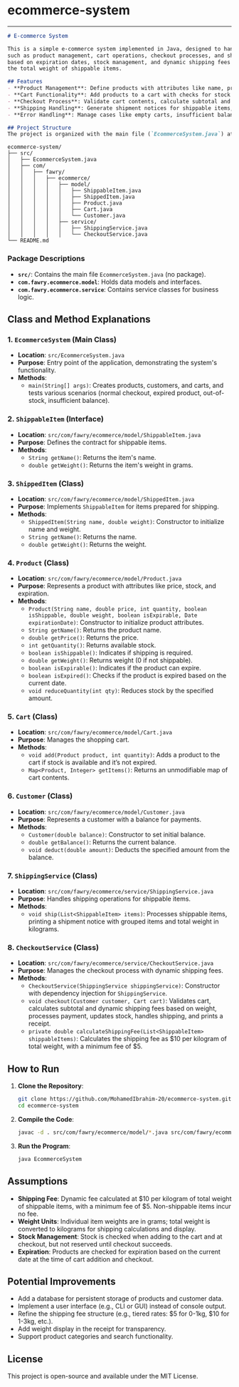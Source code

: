 # ecommerce-system

---

```markdown
# E-commerce System

This is a simple e-commerce system implemented in Java, designed to handle basic online shopping functionalities
such as product management, cart operations, checkout processes, and shipping. The system includes product expirability
based on expiration dates, stock management, and dynamic shipping fees calculated based on
the total weight of shippable items.

## Features
- **Product Management**: Define products with attributes like name, price, quantity, shippability, weight, and expiration date.
- **Cart Functionality**: Add products to a cart with checks for stock availability and expiration.
- **Checkout Process**: Validate cart contents, calculate subtotal and dynamic shipping fees, process payments, update stock, and handle shipping.
- **Shipping Handling**: Generate shipment notices for shippable items, calculating total weight and grouping items by name.
- **Error Handling**: Manage cases like empty carts, insufficient balance, out-of-stock products, and expired items.

## Project Structure
The project is organized with the main file (`EcommerceSystem.java`) at the root of the `src` directory, and other classes in packages for modularity:
```
```
ecommerce-system/
├── src/
│   ├── EcommerceSystem.java
│   ├── com/
│   │   ├── fawry/
│   │   │   ├── ecommerce/
│   │   │   │   ├── model/
│   │   │   │   │   ├── ShippableItem.java
│   │   │   │   │   ├── ShippedItem.java
│   │   │   │   │   ├── Product.java
│   │   │   │   │   ├── Cart.java
│   │   │   │   │   └── Customer.java
│   │   │   │   ├── service/
│   │   │   │   │   ├── ShippingService.java
│   │   │   │   │   └── CheckoutService.java
└── README.md
```

### Package Descriptions
- **`src/`**: Contains the main file `EcommerceSystem.java` (no package).
- **`com.fawry.ecommerce.model`**: Holds data models and interfaces.
- **`com.fawry.ecommerce.service`**: Contains service classes for business logic.

## Class and Method Explanations

### 1. `EcommerceSystem` (Main Class)
- **Location**: `src/EcommerceSystem.java`
- **Purpose**: Entry point of the application, demonstrating the system's functionality.
- **Methods**:
  - `main(String[] args)`: Creates products, customers, and carts, and tests various scenarios (normal checkout, expired product, out-of-stock, insufficient balance).

### 2. `ShippableItem` (Interface)
- **Location**: `src/com/fawry/ecommerce/model/ShippableItem.java`
- **Purpose**: Defines the contract for shippable items.
- **Methods**:
  - `String getName()`: Returns the item's name.
  - `double getWeight()`: Returns the item's weight in grams.

### 3. `ShippedItem` (Class)
- **Location**: `src/com/fawry/ecommerce/model/ShippedItem.java`
- **Purpose**: Implements `ShippableItem` for items prepared for shipping.
- **Methods**:
  - `ShippedItem(String name, double weight)`: Constructor to initialize name and weight.
  - `String getName()`: Returns the name.
  - `double getWeight()`: Returns the weight.

### 4. `Product` (Class)
- **Location**: `src/com/fawry/ecommerce/model/Product.java`
- **Purpose**: Represents a product with attributes like price, stock, and expiration.
- **Methods**:
  - `Product(String name, double price, int quantity, boolean isShippable, double weight, boolean isExpirable, Date expirationDate)`: Constructor to initialize product attributes.
  - `String getName()`: Returns the product name.
  - `double getPrice()`: Returns the price.
  - `int getQuantity()`: Returns available stock.
  - `boolean isShippable()`: Indicates if shipping is required.
  - `double getWeight()`: Returns weight (0 if not shippable).
  - `boolean isExpirable()`: Indicates if the product can expire.
  - `boolean isExpired()`: Checks if the product is expired based on the current date.
  - `void reduceQuantity(int qty)`: Reduces stock by the specified amount.

### 5. `Cart` (Class)
- **Location**: `src/com/fawry/ecommerce/model/Cart.java`
- **Purpose**: Manages the shopping cart.
- **Methods**:
  - `void add(Product product, int quantity)`: Adds a product to the cart if stock is available and it’s not expired.
  - `Map<Product, Integer> getItems()`: Returns an unmodifiable map of cart contents.

### 6. `Customer` (Class)
- **Location**: `src/com/fawry/ecommerce/model/Customer.java`
- **Purpose**: Represents a customer with a balance for payments.
- **Methods**:
  - `Customer(double balance)`: Constructor to set initial balance.
  - `double getBalance()`: Returns the current balance.
  - `void deduct(double amount)`: Deducts the specified amount from the balance.

### 7. `ShippingService` (Class)
- **Location**: `src/com/fawry/ecommerce/service/ShippingService.java`
- **Purpose**: Handles shipping operations for shippable items.
- **Methods**:
  - `void ship(List<ShippableItem> items)`: Processes shippable items, printing a shipment notice with grouped items and total weight in kilograms.

### 8. `CheckoutService` (Class)
- **Location**: `src/com/fawry/ecommerce/service/CheckoutService.java`
- **Purpose**: Manages the checkout process with dynamic shipping fees.
- **Methods**:
  - `CheckoutService(ShippingService shippingService)`: Constructor with dependency injection for `ShippingService`.
  - `void checkout(Customer customer, Cart cart)`: Validates cart, calculates subtotal and dynamic shipping fees based on weight, processes payment, updates stock, handles shipping, and prints a receipt.
  - `private double calculateShippingFee(List<ShippableItem> shippableItems)`: Calculates the shipping fee as $10 per kilogram of total weight, with a minimum fee of $5.

## How to Run
1. **Clone the Repository**:
   ```bash
   git clone https://github.com/MohamedIbrahim-20/ecommerce-system.git
   cd ecommerce-system 
   ```
2. **Compile the Code**:
   ```bash
   javac -d . src/com/fawry/ecommerce/model/*.java src/com/fawry/ecommerce/service/*.java src/EcommerceSystem.java 
   ```
3. **Run the Program**:
   ```bash
   java EcommerceSystem 
   ```

## Assumptions
- **Shipping Fee**: Dynamic fee calculated at $10 per kilogram of total weight of shippable items, with a minimum fee of $5. Non-shippable items incur no fee.
- **Weight Units**: Individual item weights are in grams; total weight is converted to kilograms for shipping calculations and display.
- **Stock Management**: Stock is checked when adding to the cart and at checkout, but not reserved until checkout succeeds.
- **Expiration**: Products are checked for expiration based on the current date at the time of cart addition and checkout.

## Potential Improvements
- Add a database for persistent storage of products and customer data.
- Implement a user interface (e.g., CLI or GUI) instead of console output.
- Refine the shipping fee structure (e.g., tiered rates: $5 for 0-1kg, $10 for 1-3kg, etc.).
- Add weight display in the receipt for transparency.
- Support product categories and search functionality.

## License
This project is open-source and available under the MIT License.

